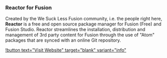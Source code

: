 ### Reactor for Fusion

Created by the We Suck Less Fusion community, i.e. the people right here, **Reactor** is a free and open source package manager for Fusion (Free) and Fusion Studio. Reactor streamlines the installation, distribution and management of 3rd party content for Fusion through the use of "Atom" packages that are synced with an online Git repository.

[!button text="Visit Website" target="blank" variant="info"](https://www.steakunderwater.com/wesuckless/viewtopic.php?f=32&t=1814)